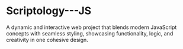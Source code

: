 # Scriptology---JS
A dynamic and interactive web project that blends modern JavaScript concepts with seamless styling, showcasing functionality, logic, and creativity in one cohesive design.
